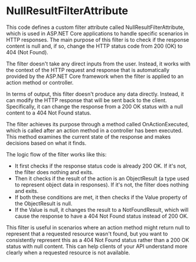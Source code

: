 # NullResultFilterAttribute

This code defines a custom filter attribute called NullResultFilterAttribute, which is used in ASP.NET Core applications to handle specific scenarios in HTTP responses. The main purpose of this filter is to check if the response content is null and, if so, change the HTTP status code from 200 (OK) to 404 (Not Found).

The filter doesn't take any direct inputs from the user. Instead, it works with the context of the HTTP request and response that is automatically provided by the ASP.NET Core framework when the filter is applied to an action method or controller.

In terms of output, this filter doesn't produce any data directly. Instead, it can modify the HTTP response that will be sent back to the client. Specifically, it can change the response from a 200 OK status with a null content to a 404 Not Found status.

The filter achieves its purpose through a method called OnActionExecuted, which is called after an action method in a controller has been executed. This method examines the current state of the response and makes decisions based on what it finds.

The logic flow of the filter works like this:

- It first checks if the response status code is already 200 OK. If it's not, the filter does nothing and exits.
- Then it checks if the result of the action is an ObjectResult (a type used to represent object data in responses). If it's not, the filter does nothing and exits.
- If both these conditions are met, it then checks if the Value property of the ObjectResult is null.
- If the Value is null, it changes the result to a NotFoundResult, which will cause the response to have a 404 Not Found status instead of 200 OK.

This filter is useful in scenarios where an action method might return null to represent that a requested resource wasn't found, but you want to consistently represent this as a 404 Not Found status rather than a 200 OK status with null content. This can help clients of your API understand more clearly when a requested resource is not available.
